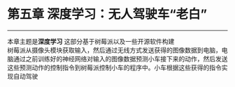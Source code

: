 # 第五章 深度学习：无人驾驶车“老白”

---

本章主题是**深度学习**
这部分基于树莓派以及一些开源软件构建  
树莓派从摄像头模块获取输入，然后通过无线方式发送获得的图像数据到电脑，电脑通过之前训练好的神经网络对输入的图像数据预测小车接下来的动作，然后发送这些预测动作的控制指令到树莓派控制小车的程序中。小车根据这些获得的指令实现自动驾驶
